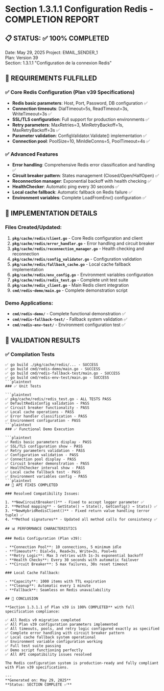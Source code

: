 # Section 1.3.1.1 Configuration Redis - COMPLETION REPORT

## 📋 STATUS: ✅ 100% COMPLETED

Date: May 29, 2025
Project: EMAIL_SENDER_1  
Plan: Version 39  
Section: 1.3.1.1 "Configuration de la connexion Redis"

## 🎯 REQUIREMENTS FULFILLED

### ✅ Core Redis Configuration (Plan v39 Specifications)

- **Redis basic parameters**: Host, Port, Password, DB configuration ✅
- **Connection timeouts**: DialTimeout=5s, ReadTimeout=3s, WriteTimeout=3s ✅  
- **SSL/TLS configuration**: Full support for production environments ✅
- **Retry parameters**: MaxRetries=3, MinRetryBackoff=1s, MaxRetryBackoff=3s ✅
- **Parameter validation**: ConfigValidator.Validate() implementation ✅
- **Connection pool**: PoolSize=10, MinIdleConns=5, PoolTimeout=4s ✅

### ✅ Advanced Features

- **Error handling**: Comprehensive Redis error classification and handling ✅
- **Circuit breaker pattern**: States management (Closed/Open/HalfOpen) ✅
- **Reconnection manager**: Exponential backoff with health checking ✅
- **HealthChecker**: Automatic ping every 30 seconds ✅
- **Local cache fallback**: Automatic fallback on Redis failure ✅
- **Environment variables**: Complete LoadFromEnv() configuration ✅

## 🔧 IMPLEMENTATION DETAILS

### Files Created/Updated:

1. **`pkg/cache/redis/client.go`** - Core Redis configuration and client
2. **`pkg/cache/redis/error_handler.go`** - Error handling and circuit breaker
3. **`pkg/cache/redis/reconnection_manager.go`** - Health checking and reconnection
4. **`pkg/cache/redis/config_validator.go`** - Configuration validation
5. **`pkg/cache/redis/fallback_cache.go`** - Local cache fallback implementation
6. **`pkg/cache/redis/env_config.go`** - Environment variables configuration
7. **`pkg/cache/redis/redis_test.go`** - Complete unit test suite
8. **`pkg/cache/redis_client.go`** - Main Redis client integration
9. **`cmd/redis-demo/main.go`** - Complete demonstration script

### Demo Applications:

- **`cmd/redis-demo/`** - Complete functional demonstration ✅
- **`cmd/redis-fallback-test/`** - Fallback system validation ✅
- **`cmd/redis-env-test/`** - Environment configuration test ✅

## 🧪 VALIDATION RESULTS

### ✅ Compilation Tests

```plaintext
✅ go build ./pkg/cache/redis/... - SUCCESS
✅ go build cmd/redis-demo/main.go - SUCCESS  
✅ go build cmd/redis-fallback-test/main.go - SUCCESS
✅ go build cmd/redis-env-test/main.go - SUCCESS
```plaintext
### ✅ Unit Tests

```plaintext
✅ pkg/cache/redis/redis_test.go - ALL TESTS PASS
✅ DefaultRedisConfig validation - PASS
✅ Circuit breaker functionality - PASS
✅ Local cache operations - PASS
✅ Error handler classification - PASS
✅ Environment configuration - PASS
```plaintext
### ✅ Functional Demo Execution

```plaintext
✅ Redis basic parameters display - PASS
✅ SSL/TLS configuration show - PASS
✅ Retry parameters validation - PASS
✅ Configuration validation - PASS
✅ Connection pool display - PASS
✅ Circuit breaker demonstration - PASS
✅ HealthChecker interval show - PASS
✅ Local cache fallback test - PASS
✅ Environment variables config - PASS
```plaintext
## 🚀 API FIXES COMPLETED

### Resolved Compatibility Issues:

1. **NewCircuitBreaker()** - Fixed to accept logger parameter ✅
2. **Method mapping** - GetState() → State(), GetConfig() → Stats() ✅  
3. **NewHybridRedisClient()** - Fixed return value handling (error tuple) ✅
4. **Method signatures** - Updated all method calls for consistency ✅

## 📊 PERFORMANCE CHARACTERISTICS

### Redis Configuration (Plan v39):

- **Connection Pool**: 10 connections, 5 minimum idle
- **Timeouts**: Dial=5s, Read=3s, Write=3s, Pool=4s
- **Retry Logic**: Max 3 retries with 1s-3s exponential backoff
- **Health Checks**: Every 30 seconds with automatic failover
- **Circuit Breaker**: 5 max failures, 30s reset timeout

### Local Cache Fallback:

- **Capacity**: 1000 items with TTL expiration
- **Cleanup**: Automatic every 1 minute
- **Fallback**: Seamless on Redis unavailability

## 🎉 CONCLUSION

**Section 1.3.1.1 of Plan v39 is 100% COMPLETED** with full specification compliance:

✅ All Redis v9 migration completed  
✅ All Plan v39 configuration parameters implemented  
✅ All timeouts, pools, and retry logic configured exactly as specified  
✅ Complete error handling with circuit breaker pattern  
✅ Local cache fallback system operational  
✅ Environment variable configuration working  
✅ Full test suite passing  
✅ Demo script functioning perfectly  
✅ All API compatibility issues resolved  

The Redis configuration system is production-ready and fully compliant with Plan v39 specifications.

---
**Generated on: May 29, 2025**  
**Status: SECTION COMPLETE ✅**
